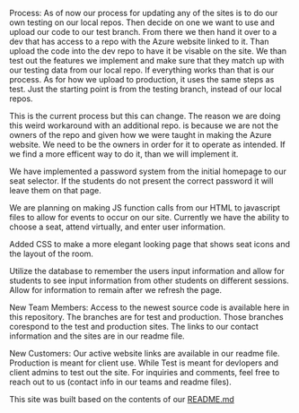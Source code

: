 Process:
As of now our process for updating any of the sites is to do our own testing on our local repos. Then decide on one we
want to use and upload our code to our test branch. From there we then hand it over to a dev that has access to a repo
with the Azure website linked to it. Than upload the code into the dev repo to have it be visable on the site. We than
test out the features we implement and make sure that they match up with our testing data from our local repo. If
everything works than that is our process. As for how we upload to production, it uses the same steps as test. 
Just the starting point is from the testing branch, instead of our local repos.

This is the current process but this can change. The reason we are doing this weird workaround with an additional repo.
is because we are not the owners of the repo and given how we were taught in making the Azure website. We need to be 
the owners in order for it to operate as intended. If we find a more efficent way to do it, than we will implement it.

We have implemented a password system from the initial homepage to our seat selector. If the students do not present the correct password it will leave them on that page. 

We are planning on making JS function calls from our HTML to javascript files to allow for events to occur on our site. Currently we have the ability to choose a seat,
attend virtually, and enter user information.

Added CSS to make a more elegant looking page that shows seat icons and the layout of the room. 

Utilize the database to remember the users input information and allow for students to see input information from other students on different sessions. Allow for information to remain after we refresh the page.

New Team Members:
Access to the newest source code is available here in this repository. The branches are for test and production. 
Those branches corespond to the test and production sites. 
The links to our contact information and the sites are in our readme file.

New Customers:
Our active website links are available in our readme file. Production is meant for client use. While Test is meant for
devlopers and client admins to test out the site. For inquiries and comments, feel free to reach out 
to us (contact info in our teams and readme files).


This site was built based on the contents of our [README.md](https://github.com/EricJPogue/UltimateSeatSelector/blob/main/README.md)
